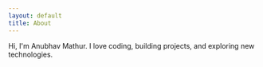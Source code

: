```yaml
---
layout: default
title: About
---
```

Hi, I'm Anubhav Mathur. I love coding, building projects, and exploring new technologies.